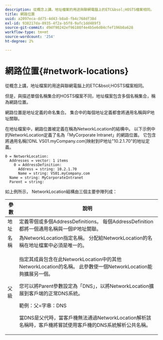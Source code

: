 ```yaml
---
description: 從概念上講，地址檔案的用途與聯網電腦上的ETC&bsol;HOSTS檔案相同。
title: 網路位置
uuid: a2097eca-dd75-4d43-b8a8-fb4c768df38d
exl-id: 938217da-8935-4f2a-b5f8-9afc1dd489f3
source-git-commit: d9df90242ef96188f4e4b5e6d04cfef196b0a628
workflow-type: tm+mt
source-wordcount: '254'
ht-degree: 2%

---
```


# 網路位置{#network-locations}

從概念上講，地址檔案的用途與聯網電腦上的ETC&amp;bsol;HOSTS檔案相同。

但是，與描述單個名稱集合的HOSTS檔案不同，地址檔案包含多個名稱集合，稱為網路位置。

網路位置是地址定義的命名集合。 集合中的每個地址定義都會將通用名稱與IP地址關聯。

在地址檔案中，網路位置被定義在稱為NetworkLocation的結構中。 以下示例中的NetworkLocation定義了名為「MyCorporate Intranet」的網路位置。 它包含將通用名稱[!DNL VS01.myCompany.com]映射到IP地址&quot;10.2.1.70&quot;的地址定義。

```
0 = NetworkLocation: 
  Addresses = vector: 1 items
    0 = AddressDefinition: 
      Address = string: 10.2.1.70
      Name = string: VS01.myCompany.com
  Name = string: MyCorporateIntranet
  Parent = string: 
```

如上例所示， NetworkLocation結構由三個主要參陣列成：

<table id="table_9142A0EFA15E4C37975E7ACE234F6FDD"> 
 <thead> 
  <tr> 
   <th colname="col1" class="entry"> 參數 </th> 
   <th colname="col2" class="entry"> 說明 </th> 
  </tr> 
 </thead>
 <tbody> 
  <tr> 
   <td colname="col1"> 地址 </td> 
   <td colname="col2"> 定義零個或多個AddressDefinitions。 每個AddressDefinition都將一個通用名稱與一個IP地址關聯。 </td> 
  </tr> 
  <tr> 
   <td colname="col1"> 名稱 </td> 
   <td colname="col2"> 為NetworkLocation指定名稱。 分配給NetworkLocation的名稱在地址檔案中必須是唯一的。 </td> 
  </tr> 
  <tr> 
   <td colname="col1"> 父級 </td> 
   <td colname="col2"> <p>指定其成員包含在此NetworkLocation中的其他NetworkLocation的名稱。 此參數使一個NetworkLocation能夠擴展另一個。 </p> <p>您可以將Parent參數設定為「DNS」，以將NetworkLocation擴展到客戶端的正常DNS系統。 </p> <p>範例：父=字串：DNS </p> <p>當DNS是父代時，當客戶機無法通過NetworkLocation解析該名稱時，客戶機將嘗試使用客戶機的DNS系統解析公共名稱。 </p> </td> 
  </tr> 
 </tbody> 
</table>
